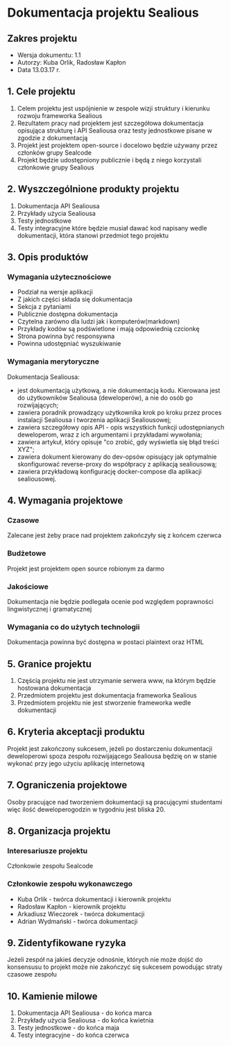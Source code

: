 # Dokumentacja projektu Sealious
## Zakres projektu

* Wersja dokumentu: 1.1
* Autorzy: Kuba Orlik, Radosław Kapłon
* Data 13.03.17 r.

## 1. Cele projektu

1. Celem projektu jest uspójnienie w zespole wizji struktury i kierunku rozwoju frameworka Sealious 
2. Rezultatem pracy nad projektem jest szczegółowa dokumentacja opisująca strukturę i API Sealiousa oraz testy jednostkowe pisane w zgodzie z dokumentacją
3. Projekt jest projektem open-source i docelowo będzie używany przez członków grupy Sealcode
4. Projekt będzie udostępniony publicznie i będą z niego korzystali członkowie grupy Sealious 

## 2. Wyszczególnione produkty projektu

1. Dokumentacja API Sealiousa 
2. Przykłady użycia Sealiousa
3. Testy jednostkowe 
4. Testy integracyjne które będzie musiał dawać kod napisany wedle dokumentacji, która stanowi przedmiot tego projektu

## 3. Opis produktów 

### Wymagania użytecznościowe

* Podział na wersje aplikacji
* Z jakich części składa się dokumentacja
* Sekcja z pytaniami
* Publicznie dostępna dokumentacja
* Czytelna zarówno dla ludzi jak i komputerów(markdown)
* Przykłady kodów są podświetlone i mają odpowiednią czcionkę
* Strona powinna być responsywna
* Powinna udostępniać wyszukiwanie

### Wymagania merytoryczne

Dokumentacja Sealiousa: 

* jest dokumentacją użytkową, a nie dokumentacją kodu. Kierowana jest do użytkowników Sealiousa (deweloperów), a nie do osób go rozwijających;
* zawiera poradnik prowadzący użytkownika krok po kroku przez proces instalacji Sealiousa i tworzenia aplikacji Sealiousowej;
* zawiera szczegółowy opis API - opis wszystkich funkcji udostępnianych deweloperom, wraz z ich argumentami i przykładami wywołania;
* zawiera artykuł, który opisuje "co zrobić, gdy wyświetla się błąd treści XYZ";
* zawiera dokument kierowany do dev-opsów opisujący jak optymalnie skonfigurować reverse-proxy do współpracy z aplikacją sealiousową;
* zawiera przykładową konfigurację docker-compose dla aplikacji sealiousowej.

## 4. Wymagania projektowe

### Czasowe

Zalecane jest żeby prace nad projektem zakończyły się z końcem czerwca

### Budżetowe

Projekt jest projektem open source robionym za darmo

### Jakościowe

Dokumentacja nie będzie podlegała ocenie pod względem poprawności lingwistycznej i gramatycznej

### Wymagania co do użytych technologii

Dokumentacja powinna być dostępna w postaci plaintext oraz HTML



## 5. Granice projektu

1. Częścią projektu nie jest utrzymanie serwera www, na którym będzie hostowana dokumentacja
2. Przedmiotem projektu jest dokumentacja frameworka Sealious 
3. Przedmiotem projektu nie jest stworzenie frameworka wedle dokumentacji 


## 6. Kryteria akceptacji produktu

Projekt jest zakończony sukcesem, jeżeli po dostarczeniu dokumentacji deweloperowi spoza zespołu rozwijającego Sealiousa będzię on w stanie wykonać przy jego użyciu aplikację internetową


## 7. Ograniczenia projektowe

Osoby pracujące nad tworzeniem dokumentacji są pracującymi studentami więc ilość deweloperogodzin w tygodniu jest bliska 20.

## 8. Organizacja projektu

### Interesariusze projektu

Członkowie zespołu Sealcode

### Członkowie zespołu wykonawczego

* Kuba Orlik - twórca dokumentacji i kierownik projektu
* Radosław Kapłon - kierownik projektu
* Arkadiusz Wieczorek - twórca dokumentacji 
* Adrian Wydmański - twórca dokumentacji 

## 9. Zidentyfikowane ryzyka

Jeżeli zespół na jakieś decyzje odnośnie, których nie może dojść do konsensusu to projekt może nie zakończyć się sukcesem powodując straty czasowe zespołu


## 10. Kamienie milowe

1. Dokumentacja API Sealiousa - do końca marca 
2. Przykłady użycia Sealiousa - do końca kwietnia
3. Testy jednostkowe - do końca maja
4. Testy integracyjne - do końca czerwca
